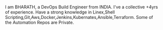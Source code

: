 I am BHARATH, a DevOps Build Engineer from INDIA. 
I've a collective +4yrs of experience.
Have a strong knowledge in Linex,Shell Scripting,Git,Aws,Docker,Jenkins,Kubernates,Ansible,Terraform.
Some of the Automation Repos are Private.
